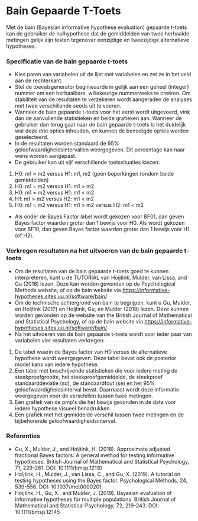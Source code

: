 Bain Gepaarde T-Toets
==============================

Met de bain (Bayesian informative hypothese evaluation) gepaarde t-toets kan de gebruiker de nulhypothese dat de gemiddelden van twee herhaalde metingen gelijk zijn testen tegenover eenzijdige en tweezijdige alternatieve hypotheses. 

### Specificatie van de bain gepaarde t-toets

- Kies paren van variabelen uit de lijst met variabelen en zet ze in het veld aan de rechterkant. 
- Stel de toevalsgenerator beginwaarde in gelijk aan een geheel (integer) nummer om een herhaalbare, willekeurige nummerreeks te creëren. Om stabiliteit van de resultaten te verzekeren wordt aangeraden de analyses met twee verschillende seeds uit te voeren.
- Wanneer de bain gepaarde t-toets voor het eerst wordt uitgevoerd, vink dan de aanvullende statistieken en beide grafieken aan. Wanneer de gebruiker dan terug gaat naar de bain gepaarde t-toets is het duidelijk wat deze drie opties inhouden, en kunnen de benodigde opties worden geselecteerd. 
- In de resultaten worden standaard de 95% geloofwaardigheidsintervallen weergegeven. Dit percentage kan naar wens worden aangepast. 
- De gebruiker kan uit vijf verschillende toetssituaties kiezen: 

1. H0: m1 = m2 versus H1: m1, m2 (geen beperkingen rondom beide gemiddelden)
2. H0: m1 = m2 versus H1: m1 > m2
3. H0: m1 = m2 versus H1: m1 < m2
4. H1: m1 > m2 versus H2: m1 < m2
5. H0: m1 = m2 versus H1: m1 > m2 versus H2: m1 < m2

- Als onder de Bayes Factor label wordt gekozen voor BF01, dan geven Bayes factor waarden groter dan 1 bewijs voor H0. Als wordt gekozen voor BF10, dan geven Bayes factor waarden groter dan 1 bewijs voor H1 (of H2). 

### Verkregen resultaten na het uitvoeren van de bain gepaarde t-toets

- Om de resultaten van de bain gepaarde t-toets goed te kunnen interpreteren, kunt u de TUTORIAL van Hoijtink, Mulder, van Lissa, and Gu (2018) lezen. Deze kan worden gevonden op de Psychological Methods website, of op de bain website via https://informative-hypotheses.sites.uu.nl/software/bain/
- Om de technische achtergrond van bain te begrijpen, kunt u Gu, Mulder, en Hoijtink (2017) en Hoijtink, Gu, en Mulder (2018) lezen. Deze kunnen worden gevonden op de website van the British Journal of Mathematical and Statistical Psychology, of op de bain website via https://informative-hypotheses.sites.uu.nl/software/bain/
- Na het uitvoeren van de bain gepaarde t-toets wordt voor ieder paar van variabelen vier resultaten verkregen:

1. De tabel waarin de Bayes factor van H0 versus de alternatieve hypothese wordt weergegeven. Deze tabel bevat ook de posterior model kans van iedere hypothese. 
2. Een tabel met beschrijvende statistieken die voor iedere meting de steekproefgrootte, het steekproefgemiddelde, de steekproef standaarddeviatie (sd), de standaardfout (se) en het 95% geloofwaardigheidsinterval bevat. Daarnaast wordt deze informatie weergegeven voor de verschillen tussen twee metingen. 
3. Een grafiek van de pmp's die het bewijs gevonden in de data voor iedere hypothese visueel benadrukken. 
4. Een grafiek met het gemiddelde verschil tussen twee metingen en de bijbehorende geloofwaardigheidsinterval.

### Referenties

- Gu, X., Mulder, J., and Hoijtink, H. (2018). Approximate adjusted fractional Bayes factors: A general method for testing informative hypotheses. British Journal of Mathematical and Statistical Psychology, 71, 229-261. DOI: 10.1111/bmsp.12110
- Hoijtink, H., Mulder, J., van Lissa, C., and Gu, X. (2019). A tutorial on testing hypotheses using the Bayes factor. Psychological Methods, 24, 539-556. DOI: 10.1037/met0000201 
- Hoijtink, H., Gu, X., and Mulder, J. (2019). Bayesian evaluation of informative hypotheses for multiple populations. British Journal of Mathematical and Statistical Psychology, 72, 219-243. DOI: 10.1111/bmsp.12145
